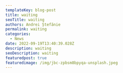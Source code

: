 ```yaml
---
templateKey: blog-post
title: waiting
seoTitle: waiting
authors: Andrei Ștefănie
permalink: waiting
categories:
  - News
date: 2022-09-19T13:40:39.028Z
description: waiting
seoDescription: waiting
featuredpost: true
featuredimage: /img/jbc-zpbsm8bpyqa-unsplash.jpeg
---
```

<img src="/img/piotr-makowski-euatvk05fqe-unsplash.jpeg" alt="" title="" class="shadows"/>